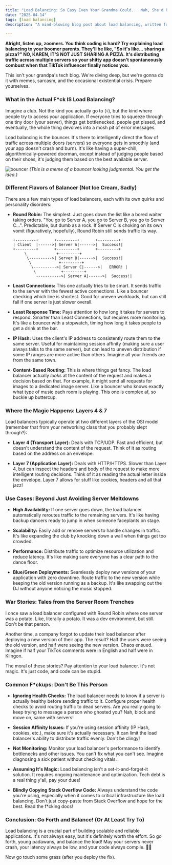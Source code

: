 ```yaml
---
title: "Load Balancing: So Easy Even Your Grandma Could... Nah, She'd Probably DDoS It"
date: "2025-04-14"
tags: [load balancing]
description: "A mind-blowing blog post about load balancing, written for chaotic Gen Z engineers. Prepare to have your socks blown off... and then probably lose them in the server room."

---
```


**Alright, listen up, zoomers. You think coding is hard? Try explaining load balancing to your boomer parents. They'll be like, "So it's like... sharing a pizza?" NO, KAREN, IT'S NOT JUST SHARING A PIZZA. It's distributing traffic across multiple servers so your shitty app doesn't spontaneously combust when that TikTok influencer finally notices you.**

This isn't your grandpa's tech blog. We're diving deep, but we're gonna do it with memes, sarcasm, and the occasional existential crisis. Prepare yourselves.

### What in the Actual F*ck IS Load Balancing?

Imagine a club. Not the kind you actually go to (💀), but the kind where people try to access your application. If everyone tries to squeeze through one tiny door (your server), things get bottlenecked, people get pissed, and eventually, the whole thing devolves into a mosh pit of error messages.

Load balancing is the bouncer. It's there to intelligently direct the flow of traffic across multiple doors (servers) so everyone gets in smoothly (and your app doesn't crash and burn). It's like having a super-chill, algorithmically-powered doorman, except instead of judging people based on their shoes, it's judging them based on the best available server.

![bouncer](https://i.imgflip.com/4r018t.jpg)
*(This is a meme of a bouncer looking judgmental. You get the idea.)*

### Different Flavors of Balancer (Not Ice Cream, Sadly)

There are a few main types of load balancers, each with its own quirks and personality disorders:

*   **Round Robin:** The simplest. Just goes down the list like a bored waiter taking orders. "You go to Server A, you go to Server B, you go to Server C...". Predictable, but dumb as a rock. If Server C is choking on its own vomit (figuratively, hopefully), Round Robin still sends traffic its way.

    ```ascii
    +---------+       +---------+       +---------+
    | Client  |------>| Server A|------>|  Success!|
    +---------+       +---------+       +---------+
         \             +---------+
          \---------->| Server B|------>|  Success!|
           \            +---------+
            \---------->| Server C|------>|   ERROR! |
             \           +---------+
              ----------->| Server A|------>|  Success!|
    ```

*   **Least Connections:** This one actually tries to be smart. It sends traffic to the server with the fewest active connections. Like a bouncer checking which line is shortest. Good for uneven workloads, but can still fail if one server is just slower overall.

*   **Least Response Time:** Pays attention to how long it takes for servers to respond. Smarter than Least Connections, but requires more monitoring. It's like a bouncer with a stopwatch, timing how long it takes people to get a drink at the bar.

*   **IP Hash:** Uses the client's IP address to consistently route them to the same server. Useful for maintaining session affinity (making sure a user always talks to the same server), but can lead to uneven distribution if some IP ranges are more active than others. Imagine all your friends are from the same town.

*   **Content-Based Routing:** This is where things get fancy. The load balancer actually *looks* at the content of the request and makes a decision based on that. For example, it might send all requests for images to a dedicated image server. Like a bouncer who knows exactly what type of music each room is playing. This one is complex af, so buckle up buttercup.

### Where the Magic Happens: Layers 4 & 7

Load balancers typically operate at two different layers of the OSI model (remember that from your networking class that you probably slept through?):

*   **Layer 4 (Transport Layer):** Deals with TCP/UDP. Fast and efficient, but doesn't understand the content of the request. Think of it as routing based on the address on an envelope.

*   **Layer 7 (Application Layer):** Deals with HTTP/HTTPS. Slower than Layer 4, but can inspect the headers and body of the request to make more intelligent routing decisions. Think of it as reading the actual letter inside the envelope. Layer 7 allows for stuff like cookies, headers and all that jazz!

### Use Cases: Beyond Just Avoiding Server Meltdowns

*   **High Availability:** If one server goes down, the load balancer automatically reroutes traffic to the remaining servers. It's like having backup dancers ready to jump in when someone faceplants on stage.

*   **Scalability:** Easily add or remove servers to handle changes in traffic. It's like expanding the club by knocking down a wall when things get too crowded.

*   **Performance:** Distribute traffic to optimize resource utilization and reduce latency. It's like making sure everyone has a clear path to the dance floor.

*   **Blue/Green Deployments:** Seamlessly deploy new versions of your application with zero downtime. Route traffic to the new version while keeping the old version running as a backup. It's like swapping out the DJ without anyone noticing the music stopped.

### War Stories: Tales from the Server Room Trenches

I once saw a load balancer configured with Round Robin where one server was a potato. Like, literally a potato. It was a dev environment, but still. Don't be that person.

Another time, a company forgot to update their load balancer after deploying a new version of their app. The result? Half the users were seeing the old version, and half were seeing the new version. Chaos ensued. Imagine if half your TikTok comments were in English and half were in Klingon.

The moral of these stories? Pay attention to your load balancer. It's not magic. It's just code, and code can be stupid.

### Common F*ckups: Don't Be This Person

*   **Ignoring Health Checks:** The load balancer needs to know if a server is actually healthy before sending traffic to it. Configure proper health checks to avoid routing traffic to dead servers. Are you really going to keep trying to message a person who ghosted you? Nah, block and move on, same with servers!

*   **Session Affinity Issues:** If you're using session affinity (IP Hash, cookies, etc.), make sure it's actually necessary. It can limit the load balancer's ability to distribute traffic evenly. Don't be clingy!

*   **Not Monitoring:** Monitor your load balancer's performance to identify bottlenecks and other issues. You can't fix what you can't see. Imagine diagnosing a sick patient without checking vitals.

*   **Assuming It's Magic:** Load balancing isn't a set-it-and-forget-it solution. It requires ongoing maintenance and optimization. Tech debt is a real thing y'all, pay your dues!

*   **Blindly Copying Stack Overflow Code:** Always understand the code you're using, especially when it comes to critical infrastructure like load balancing. Don't just copy-paste from Stack Overflow and hope for the best. Read the f*cking docs!

### Conclusion: Go Forth and Balance! (Or At Least Try To)

Load balancing is a crucial part of building scalable and reliable applications. It's not always easy, but it's definitely worth the effort. So go forth, young padawans, and balance the load! May your servers never crash, your latency always be low, and your code always compile. 🙏💀

Now go touch some grass (after you deploy the fix).
